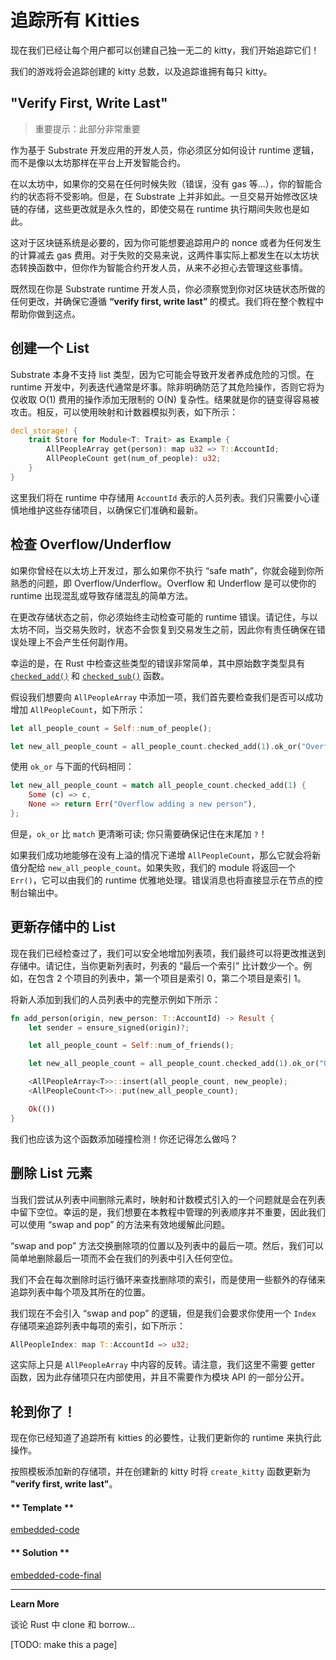 # 追踪所有 Kitties

现在我们已经让每个用户都可以创建自己独一无二的 kitty，我们开始追踪它们！

我们的游戏将会追踪创建的 kitty 总数，以及追踪谁拥有每只 kitty。

## "Verify First, Write Last"

> 重要提示：此部分非常重要

作为基于 Substrate 开发应用的开发人员，你必须区分如何设计 runtime 逻辑，而不是像以太坊那样在平台上开发智能合约。

在以太坊中，如果你的交易在任何时候失败（错误，没有 gas 等...），你的智能合约的状态将不受影响。但是，在 Substrate 上并非如此。一旦交易开始修改区块链的存储，这些更改就是永久性的，即使交易在 runtime 执行期间失败也是如此。

这对于区块链系统是必要的，因为你可能想要追踪用户的 nonce 或者为任何发生的计算减去 gas 费用。对于失败的交易来说，这两件事实际上都发生在以太坊状态转换函数中，但你作为智能合约开发人员，从来不必担心去管理这些事情。

既然现在你是 Substrate runtime 开发人员，你必须察觉到你对区块链状态所做的任何更改，并确保它遵循 **“verify first, write last”** 的模式。我们将在整个教程中帮助你做到这点。

## 创建一个 List

Substrate 本身不支持 list 类型，因为它可能会导致开发者养成危险的习惯。在 runtime 开发中，列表迭代通常是坏事。除非明确防范了其危险操作，否则它将为仅收取 O(1) 费用的操作添加无限制的 O(N) 复杂性。结果就是你的链变得容易被攻击。相反，可以使用映射和计数器模拟列表，如下所示：

```rust
decl_storage! {
    trait Store for Module<T: Trait> as Example {
        AllPeopleArray get(person): map u32 => T::AccountId;
        AllPeopleCount get(num_of_people): u32;
    }
}
```

这里我们将在 runtime 中存储用 `AccountId` 表示的人员列表。我们只需要小心谨慎地维护这些存储项目，以确保它们准确和最新。

## 检查 Overflow/Underflow

如果你曾经在以太坊上开发过，那么如果你不执行 “safe math”，你就会碰到你所熟悉的问题，即 Overflow/Underflow。Overflow 和 Underflow 是可以使你的 runtime 出现混乱或导致存储混乱的简单方法。

在更改存储状态之前，你必须始终主动检查可能的 runtime 错误。请记住，与以太坊不同，当交易失败时，状态不会恢复到交易发生之前，因此你有责任确保在错误处理上不会产生任何副作用。

幸运的是，在 Rust 中检查这些类型的错误非常简单，其中原始数字类型具有 [`checked_add()`](https://doc.rust-lang.org/std/primitive.u32.html#method.checked_add) 和 [`checked_sub()`](https://doc.rust-lang.org/std/primitive.u32.html#method.checked_sub) 函数。

假设我们想要向 `AllPeopleArray` 中添加一项，我们首先要检查我们是否可以成功增加 `AllPeopleCount`，如下所示：

```rust
let all_people_count = Self::num_of_people();

let new_all_people_count = all_people_count.checked_add(1).ok_or("Overflow adding a new person")?;
```

使用 `ok_or` 与下面的代码相同：

```rust
let new_all_people_count = match all_people_count.checked_add(1) {
    Some (c) => c,
    None => return Err("Overflow adding a new person"),
};
```

但是，`ok_or` 比 `match` 更清晰可读; 你只需要确保记住在末尾加 `?`！

如果我们成功地能够在没有上溢的情况下递增 `AllPeopleCount`，那么它就会将新值分配给 `new_all_people_count`。如果失败，我们的 module 将返回一个 `Err()`，它可以由我们的 runtime 优雅地处理。错误消息也将直接显示在节点的控制台输出中。

## 更新存储中的 List

现在我们已经检查过了，我们可以安全地增加列表项，我们最终可以将更改推送到存储中。请记住，当你更新列表时，列表的 “最后一个索引” 比计数少一个。例如，在包含 2 个项目的列表中，第一个项目是索引 0，第二个项目是索引 1。

将新人添加到我们的人员列表中的完整示例如下所示：

```rust
fn add_person(origin, new_person: T::AccountId) -> Result {
    let sender = ensure_signed(origin)?;

    let all_people_count = Self::num_of_friends();

    let new_all_people_count = all_people_count.checked_add(1).ok_or("Overflow adding a new person")?;

    <AllPeopleArray<T>>::insert(all_people_count, new_people);
    <AllPeopleCount<T>>::put(new_all_people_count);

    Ok(())
}
```

我们也应该为这个函数添加碰撞检测！你还记得怎么做吗？

## 删除 List 元素

当我们尝试从列表中间删除元素时，映射和计数模式引入的一个问题就是会在列表中留下空位。幸运的是，我们想要在本教程中管理的列表顺序并不重要，因此我们可以使用 “swap and pop” 的方法来有效地缓解此问题。

“swap and pop” 方法交换删除项的位置以及列表中的最后一项。然后，我们可以简单地删除最后一项而不会在我们的列表中引入任何空位。

我们不会在每次删除时运行循环来查找删除项的索引，而是使用一些额外的存储来追踪列表中每个项及其所在的位置。

我们现在不会引入 “swap and pop” 的逻辑，但是我们会要求你使用一个 `Index` 存储项来追踪列表中每项的索引，如下所示：

```rust
AllPeopleIndex: map T::AccountId => u32;
```

这实际上只是 `AllPeopleArray` 中内容的反转。请注意，我们这里不需要 getter 函数，因为此存储项只在内部使用，并且不需要作为模块 API 的一部分公开。

## 轮到你了！

现在你已经知道了追踪所有 kitties 的必要性，让我们更新你的 runtime 来执行此操作。

按照模板添加新的存储项，并在创建新的 kitty 时将 `create_kitty` 函数更新为 **"verify first, write last"**。

<!-- tabs:start -->

#### ** Template **

[embedded-code](./assets/2.3-template.rs ':include :type=code embed-template')

#### ** Solution **

[embedded-code-final](./assets/2.3-finished-code.rs ':include :type=code embed-final')

<!-- tabs:end -->

---

**Learn More**

谈论 Rust 中 clone 和 borrow...

[TODO: make this a page]
